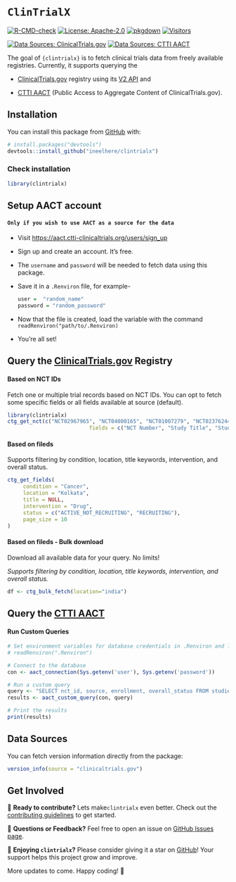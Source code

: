 
<!-- README.md is generated from README.Rmd. Please edit that file -->

# `ClinTrialX`

<!-- badges: start -->

[![R-CMD-check](https://github.com/ineelhere/clintrialx/actions/workflows/R-CMD-check.yaml/badge.svg)](https://github.com/ineelhere/clintrialx/actions/workflows/R-CMD-check.yaml)
[![License:
Apache-2.0](https://img.shields.io/badge/license-Apache--2.0-blue.svg)](https://opensource.org/licenses/Apache-2.0)
[![pkgdown](https://img.shields.io/badge/pkgdown-docs-blue.svg)](https://ineelhere.github.io/clintrialx/)
[![Visitors](https://api.visitorbadge.io/api/visitors?path=https%3A%2F%2Fgithub.com%2Fineelhere%2Fclintrialx&label=Visitors&labelColor=%23f47373&countColor=%2337d67a&style=flat&labelStyle=upper)](https://github.com/ineelhere/clintrialx)

[![Data Sources:
ClinicalTrials.gov](https://img.shields.io/badge/Data_Sources-ClinicalTrials.gov-blue)](https://clinicaltrials.gov/data-api/api)
[![Data Sources: CTTI
AACT](https://img.shields.io/badge/Data_Sources-CTTI%20AACT%20-purple)](https://aact.ctti-clinicaltrials.org/)

<!-- badges: end -->

The goal of `{clintrialx}` is to fetch clinical trials data from freely
available registries. Currently, it supports querying the

- [ClinicalTrials.gov](https://clinicaltrials.gov/) registry using its
  [V2 API](https://clinicaltrials.gov/data-api/api) and

- [CTTI AACT](https://aact.ctti-clinicaltrials.org/) (Public Access to
  Aggregate Content of ClinicalTrials.gov).

## Installation

You can install this package from
[GitHub](https://github.com/ineelhere/clintrialx) with:

``` r
# install.packages("devtools")
devtools::install_github("ineelhere/clintrialx")
```

### Check installation

``` r
library(clintrialx)
```

## Setup AACT account

#### `Only if you wish to use AACT as a source for the data`

- Visit <https://aact.ctti-clinicaltrials.org/users/sign_up>

- Sign up and create an account. It’s free.

- The `username` and `password` will be needed to fetch data using this
  package.

- Save it in a `.Renviron` file, for example-

  ``` r
  user =  "random_name"
  password = "random_password"
  ```

- Now that the file is created, load the variable with the command
  `readRenviron("path/to/.Renviron)`

- You’re all set!

## Query the [ClinicalTrials.gov](https://clinicaltrials.gov/) Registry

#### Based on NCT IDs

Fetch one or multiple trial records based on NCT IDs. You can opt to
fetch some specific fields or all fields available at source (default).

``` r
library(clintrialx)
ctg_get_nct(c("NCT02967965", "NCT04000165", "NCT01007279", "NCT02376244", "NCT01179776"),
                          fields = c("NCT Number", "Study Title", "Study Status", "Sponsor"))
```

#### Based on fileds

Supports filtering by condition, location, title keywords, intervention,
and overall status.

``` r
ctg_get_fields(
     condition = "Cancer",
     location = "Kolkata",
     title = NULL,
     intervention = "Drug",
     status = c("ACTIVE_NOT_RECRUITING", "RECRUITING"),
     page_size = 10
)
```

#### Based on fileds - Bulk download

Download all available data for your query. No limits!

*Supports filtering by condition, location, title keywords,
intervention, and overall status.*

``` r
df <- ctg_bulk_fetch(location="india")
```

## Query the [CTTI AACT](https://aact.ctti-clinicaltrials.org/)

#### Run Custom Queries

``` r
# Set environment variables for database credentials in .Renviron and load it
# readRenviron(".Renviron")

# Connect to the database
con <- aact_connection(Sys.getenv('user'), Sys.getenv('password'))

# Run a custom query
query <- "SELECT nct_id, source, enrollment, overall_status FROM studies LIMIT 5;"
results <- aact_custom_query(con, query)

# Print the results
print(results)
```

## Data Sources

You can fetch version information directly from the package:

``` r
version_info(source = "clinicaltrials.gov")
```

## Get Involved

🚀 **Ready to contribute?** Lets make`clintrialx` even better. Check out
the [contributing
guidelines](https://github.com/ineelhere/clintrialx/blob/main/CONTRIBUTING.md)
to get started.

💬 **Questions or Feedback?** Feel free to open an issue on [GitHub
Issues page](https://github.com/ineelhere/clintrialx/issues).

🌟 **Enjoying `clintrialx`?** Please consider giving it a star on
[GitHub](https://github.com/ineelhere/clintrialx)! Your support helps
this project grow and improve.

More updates to come. Happy coding! 🎉
